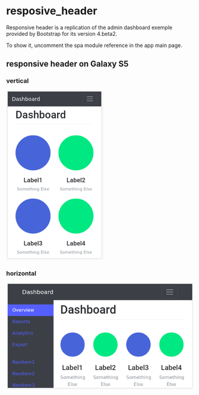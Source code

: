 # resposive_header

Responsive header is a replication of the admin dashboard exemple provided by Bootstrap for its version 4.beta2.

To show it, uncomment the spa module reference in the app main page.

## responsive header on Galaxy S5

### vertical

![Landscape](https://github.com/euqip/vue-express-mongo-boilerplate/blob/twbs4/client/app/core/components/responsive_header/img/Galaxy_S5_vert.png)

### horizontal

![Portrait](https://github.com/euqip/vue-express-mongo-boilerplate/blob/twbs4/client/app/core/components/responsive_header/img/Galaxy_S5_horiz.png)
